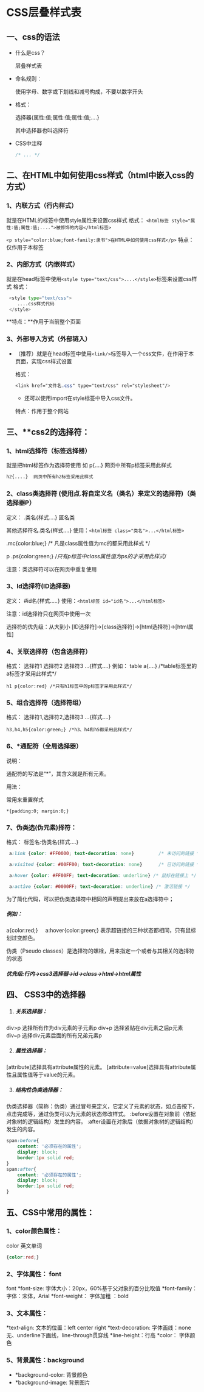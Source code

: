 #  CSS层叠样式表

一、css的语法
-----------------------------

+ 什么是css？

  层叠样式表

+ 命名规则：

  使用字母、数字或下划线和减号构成，不要以数字开头

+ 格式： 

  选择器{属性:值;属性:值;属性:值;....}

  其中选择器也叫选择符

+ CSS中注释

  ```css
  /* ... */
  ```

  

## 二、在HTML中如何使用css样式（html中嵌入css的方式）

### 1、内联方式（行内样式）

就是在HTML的标签中使用style属性来设置css样式
 格式： `<html标签 style="属性:值;属性:值;....">被修饰的内容</html标签>`

 `<p style="color:blue;font-family:隶书">在HTML中如何使用css样式</p>`
 特点：仅作用于本标签

### 2、内部方式（内嵌样式）

就是在head标签中使用`<style type="text/css">....</style>`标签来设置css样式
 格式：

```python
 <style type="text/css">
 	....css样式代码
 </style>
```

 **特点：**作用于当前整个页面

### 3、外部导入方式（外部链入）

+ （推荐）就是在head标签中使用`<link/>`标签导入一个css文件，在作用于本页面，实现css样式设置

   格式：

  ```Css
  <link href="文件名.css" type="text/css" rel="stylesheet"/>
  ```

  + 还可以使用import在style标签中导入css文件。

   特点：作用于整个网站





三、**css2的选择符：
---------------------------------------------------------------
### 1、html选择符（标签选择器）

 就是把html标签作为选择符使用
 如 p{....}  网页中所有p标签采用此样式
```css
h2{....}  网页中所有h2标签采用此样式
```
### 2、class类选择符 (使用点.将自定义名（类名）来定义的选择符)（类选择器P）

定义： 		  .类名{样式....}    匿名类

   其他选择符名.类名{样式....}
 使用：`<html标签 class="类名">...</html标签>`

 .mc{color:blue;} /* 凡是class属性值为mc的都采用此样式 */

 p .ps{color:green;}  /*只有p标签中class属性值为ps的才采用此样式*/

 注意：类选择符可以在网页中重复使用

### 3、Id选择符(ID选择器)

 定义： #id名{样式.....}
 使用：`<html标签 id="id名">...</html标签>`

 注意：id选择符只在网页中使用一次

选择符的优先级：从大到小 [ID选择符]->[class选择符]->[html选择符]->[html属性]

### 4、关联选择符（包含选择符）

 格式： 选择符1 选择符2 选择符3 ...{样式....}
 例如： table a{....} /\*table标签里的a标签才采用此样式*/

 	h1 p{color:red} /*只有h1标签中的p标签才采用此样式*/

### 5、组合选择符（选择符组）

 格式： 选择符1,选择符2,选择符3 ...{样式....}

 	h3,h4,h5{color:green;} /*h3、h4和h5都采用此样式*/

### 6、*通配符（全局选择器）

 说明：

 通配符的写法是“*”，其含义就是所有元素。

 用法：

 常用来重置样式   

 	*{padding:0; margin:0;}

### 7、伪类选(伪元素)择符：

格式： 标签名:伪类名{样式....}

```css
 a:link {color: #FF0000; text-decoration: none} 	    /* 未访问的链接 */

 a:visited {color: #00FF00; text-decoration: none} 	    /* 已访问的链接 */

 a:hover {color: #FF00FF; text-decoration: underline} /* 鼠标在链接上 */

 a:active {color: #0000FF; text-decoration: underline} /* 激活链接 */
```

 为了简化代码，可以把伪类选择符中相同的声明提出来放在a选择符中；

#####  例如：

 a{color:red;}     a:hover{color:green;} 表示超链接的三种状态都相同，只有鼠标划过变颜色。

伪类（Pseudo classes）是选择符的螺栓，用来指定一个或者与其相关的选择符的状态

##### 优先级:行内->css3选择器->id->class->html->html属性

## 四、  CSS3中的选择器

1. ##### 关系选择器：

 div>p 选择所有作为div元素的子元素p
 div+p 选择紧贴在div元素之后p元素
 div~p 选择div元素后面的所有兄弟元素p

2. ##### 属性选择器：

 [attribute]选择具有attribute属性的元素。
 [attribute=value]选择具有attribute属性且属性值等于value的元素。

3. ##### 结构性伪类选择器：

伪类选择器（简称：伪类）通过冒号来定义，它定义了元素的状态，如点击按下，点击完成等，通过伪类可以为元素的状态修改样式。
 :before设置在对象前（依据对象树的逻辑结构）发生的内容。
 :after设置在对象后（依据对象树的逻辑结构）发生的内容。

```css
span:before{
    content: '必须存在的属性';
    display: block;
    border:1px solid red;
}
span:after{
    content: '必须存在的属性';
    display: block;
    border:1px solid red;
}
```



五、CSS中常用的属性：
---------------------------------------------------------------------------------------
### 1、color颜色属性：

color 英文单词

```css
{color:red;}
```

### 2、字体属性： font

font
 *font-size: 		字体大小：20px，60%基于父对象的百分比取值
 *font-family：	字体：宋体，Arial
 *font-weight：	字体加粗 ：bold

### 3、文本属性：

*text-align: 	文本的位置：left center right
*text-decoration: 字体画线：none无、underline下画线，line-through贯穿线
*line-height：行高
*color： 字体颜色

### 5、背景属性：background

+ *background-color: 背景颜色
+ \*background-image: 背景图片

  








